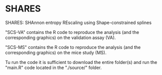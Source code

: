 # SHARES
SHARES:  SHAnnon entropy REscaling using Shape-constrained splines

"SCS-VA" contains the R code to reproduce the analysis (and the corresponding graphics) on the validation assay (VA).

"SCS-MS" contains the R code to reproduce the analysis (and the corresponding graphics) on the mice study (MS).

Tu run the code it is sufficient to download the entire folder(s) and run the "main.R" code located in the "./source/" folder.
